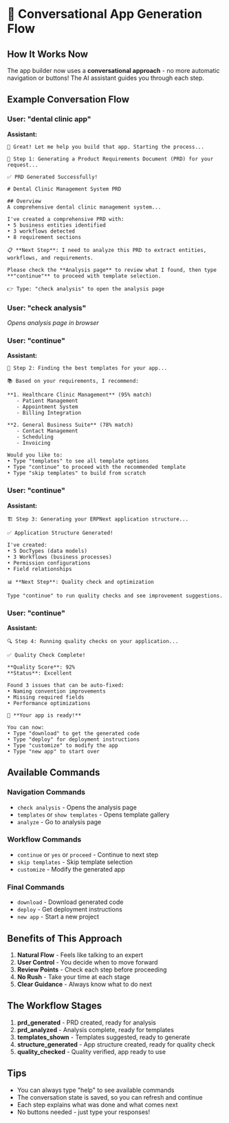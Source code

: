 # 🤖 Conversational App Generation Flow

## How It Works Now

The app builder now uses a **conversational approach** - no more automatic navigation or buttons! The AI assistant guides you through each step.

## Example Conversation Flow

### User: "dental clinic app"

**Assistant:**
```
🚀 Great! Let me help you build that app. Starting the process...

📝 Step 1: Generating a Product Requirements Document (PRD) for your request...

✅ PRD Generated Successfully!

# Dental Clinic Management System PRD

## Overview
A comprehensive dental clinic management system...

I've created a comprehensive PRD with:
• 5 business entities identified
• 3 workflows detected
• 8 requirement sections

📋 **Next Step**: I need to analyze this PRD to extract entities, workflows, and requirements.

Please check the **Analysis page** to review what I found, then type **"continue"** to proceed with template selection.

👉 Type: "check analysis" to open the analysis page
```

### User: "check analysis"
*Opens analysis page in browser*

### User: "continue"

**Assistant:**
```
🎨 Step 2: Finding the best templates for your app...

📚 Based on your requirements, I recommend:

**1. Healthcare Clinic Management** (95% match)
   - Patient Management
   - Appointment System
   - Billing Integration

**2. General Business Suite** (78% match)
   - Contact Management
   - Scheduling
   - Invoicing

Would you like to:
• Type "templates" to see all template options
• Type "continue" to proceed with the recommended template
• Type "skip templates" to build from scratch
```

### User: "continue"

**Assistant:**
```
🏗️ Step 3: Generating your ERPNext application structure...

✅ Application Structure Generated!

I've created:
• 5 DocTypes (data models)
• 3 Workflows (business processes)
• Permission configurations
• Field relationships

📊 **Next Step**: Quality check and optimization

Type "continue" to run quality checks and see improvement suggestions.
```

### User: "continue"

**Assistant:**
```
🔍 Step 4: Running quality checks on your application...

✅ Quality Check Complete!

**Quality Score**: 92%
**Status**: Excellent

Found 3 issues that can be auto-fixed:
• Naming convention improvements
• Missing required fields
• Performance optimizations

🎉 **Your app is ready!**

You can now:
• Type "download" to get the generated code
• Type "deploy" for deployment instructions
• Type "customize" to modify the app
• Type "new app" to start over
```

## Available Commands

### Navigation Commands
- `check analysis` - Opens the analysis page
- `templates` or `show templates` - Opens template gallery
- `analyze` - Go to analysis page

### Workflow Commands
- `continue` or `yes` or `proceed` - Continue to next step
- `skip templates` - Skip template selection
- `customize` - Modify the generated app

### Final Commands
- `download` - Download generated code
- `deploy` - Get deployment instructions
- `new app` - Start a new project

## Benefits of This Approach

1. **Natural Flow** - Feels like talking to an expert
2. **User Control** - You decide when to move forward
3. **Review Points** - Check each step before proceeding
4. **No Rush** - Take your time at each stage
5. **Clear Guidance** - Always know what to do next

## The Workflow Stages

1. **prd_generated** - PRD created, ready for analysis
2. **prd_analyzed** - Analysis complete, ready for templates
3. **templates_shown** - Templates suggested, ready to generate
4. **structure_generated** - App structure created, ready for quality check
5. **quality_checked** - Quality verified, app ready to use

## Tips

- You can always type "help" to see available commands
- The conversation state is saved, so you can refresh and continue
- Each step explains what was done and what comes next
- No buttons needed - just type your responses!
